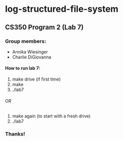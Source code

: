 # log-structured-file-system

## CS350 Program 2 (Lab 7)

### Group members:
 * Annika Wiesinger
 * Charlie DiGiovanna

#### How to run lab 7:
1. make drive (if first time)
2. make
3. ./lab7

###### OR

1. make again (to start with a fresh drive)
2. ./lab7

### Thanks!

